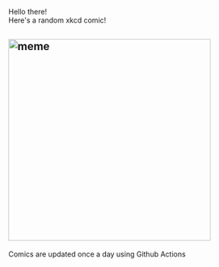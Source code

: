 Hello there! <br>Here's a random xkcd comic!<br>
## <img src="https://imgs.xkcd.com/comics/mystery_solved.png" alt="meme" width="400"/><br>
Comics are updated once a day using Github Actions